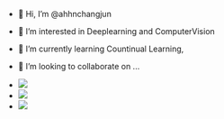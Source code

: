 - 👋 Hi, I’m @ahhnchangjun
- 👀 I’m interested in Deeplearning and ComputerVision
- 🌱 I’m currently learning Countinual Learning, 
- 💞️ I’m looking to collaborate on ...

- <img src="https://img.shields.io/badge/PyTorch-EE4C2C?style=flat-square&logo=pytorch&logoColor=white"/>
- <img src="https://img.shields.io/badge/TensorFlow-FF6F00?style=flat-square&logo=TensowFlow&logoColor=white"/>
- <img src="https://img.shields.io/badge/Python-3776AB?style=flat-square&logo=Python&logoColor=white"/>

